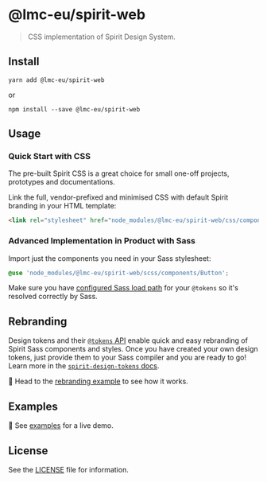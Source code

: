 # @lmc-eu/spirit-web

> CSS implementation of Spirit Design System.

## Install

```shell
yarn add @lmc-eu/spirit-web
```

or

```shell
npm install --save @lmc-eu/spirit-web
```

## Usage

### Quick Start with CSS

The pre-built Spirit CSS is a great choice for small one-off projects,
prototypes and documentations.

Link the full, vendor-prefixed and minimised CSS with default Spirit branding
in your HTML template:

```html
<link rel="stylesheet" href="node_modules/@lmc-eu/spirit-web/css/components.min.css" />
```

### Advanced Implementation in Product with Sass

Import just the components you need in your Sass stylesheet:

```scss
@use 'node_modules/@lmc-eu/spirit-web/scss/components/Button';
```

Make sure you have [configured Sass load path][configuring-load-path] for your
`@tokens` so it's resolved correctly by Sass.

## Rebranding

Design tokens and their [`@tokens` API][tokens-api] enable quick and easy
rebranding of Spirit Sass components and styles. Once you have created your own
design tokens, just provide them to your Sass compiler and you are ready to go!
Learn more in the [`spirit-design-tokens` docs][rebranding].

👀 Head to the [rebranding example] to see how it works.

## Examples

👀 See [examples] for a live demo.

## License

See the [LICENSE](LICENSE.md) file for information.

[configuring-load-path]: https://github.com/lmc-eu/spirit-design-system/tree/main/packages/design-tokens#configuring-load-path
[tokens-api]: https://github.com/lmc-eu/spirit-design-system/tree/main/packages/design-tokens#tokens-api
[rebranding]: https://github.com/lmc-eu/spirit-design-system/tree/main/packages/design-tokens#b-via-load-path
[rebranding example]: https://github.com/lmc-eu/spirit-design-system/tree/main/examples/web/src/jobs
[examples]: https://lmc-eu.github.io/spirit-design-system/web/
